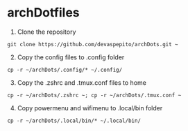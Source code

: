 # archDotfiles

1. Clone the repository

```
git clone https://github.com/devaspepito/archDots.git ~
```

2. Copy the config files to .config folder

```
cp -r ~/archDots/.config/* ~/.config/
```

3. Copy the .zshrc and .tmux.conf files to home

```
cp -r ~/archDots/.zshrc ~; cp -r ~/archDots/.tmux.conf ~
```

4. Copy powermenu and wifimenu to .local/bin folder

```
cp -r ~/archDots/.local/bin/* ~/.local/bin/
```
